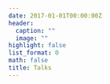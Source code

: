 ```yaml
---
date: 2017-01-01T00:00:00Z
header:
  caption: ""
  image: ""
highlight: false
list_format: 0
math: false
title: Talks
---
```

